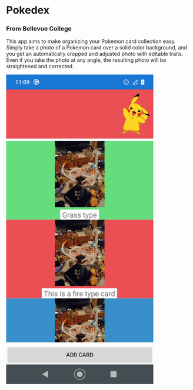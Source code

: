 # Pokedex
### From Bellevue College
This app aims to make organizing your Pokemon card collection easy. Simply take a photo of a Pokemon card over a solid color background, and you get an automatically cropped and adjusted photo with editable traits. Even if you take the photo at any angle, the resulting photo will be straightened and corrected.

<img src="https://raw.githubusercontent.com/FlynnD273/BCCardReader/main/Images/screen.png" width="400">
